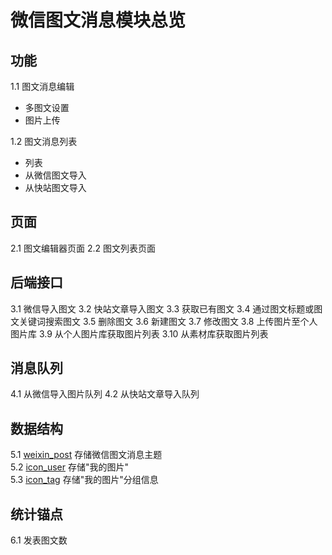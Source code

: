 # 微信图文消息模块总览
## 功能
1.1 图文消息编辑
 - 多图文设置
 - 图片上传

1.2 图文消息列表
 - 列表
 - 从微信图文导入
 - 从快站图文导入

## 页面
2.1 图文编辑器页面
2.2 图文列表页面

## 后端接口
3.1 微信导入图文
3.2 快站文章导入图文
3.3 获取已有图文
3.4 通过图文标题或图文关键词搜索图文
3.5 删除图文
3.6 新建图文
3.7 修改图文
3.8 上传图片至个人图片库
3.9 从个人图片库获取图片列表
3.10 从素材库获取图片列表


## 消息队列
4.1 从微信导入图片队列
4.2 从快站文章导入队列

## 数据结构
5.1 [weixin_post](http://c.sohuno.com/kuaizhan/kuaizhan-doc/blob/master/internal/modules/mysql/kuaizhan_weixin_*/weixin_post.md) 存储微信图文消息主题  
5.2 [icon_user](http://c.sohuno.com/kuaizhan/kuaizhan-doc/blob/master/internal/modules/mysql/kuaizhan_site_*/icon_user.md)  存储"我的图片"    
5.3 [icon_tag](http://c.sohuno.com/kuaizhan/kuaizhan-doc/blob/master/internal/modules/mysql/kuaizhan_site_*/icon_tag.md)  存储"我的图片"分组信息  

## 统计锚点
6.1 发表图文数